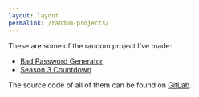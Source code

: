 ```yaml
---
layout: layout
permalink: /random-projects/
---
```


These are some of the random project I've made:

 - [Bad Password Generator](/random-projects/bad-password-generator/)
 - [Season 3 Countdown](/random-projects/season3-countdown/)

The source code of all of them can be found on
[GitLab](https://gitlab.com/nloomans/noahloomans.com/tree/master/random-projects).
